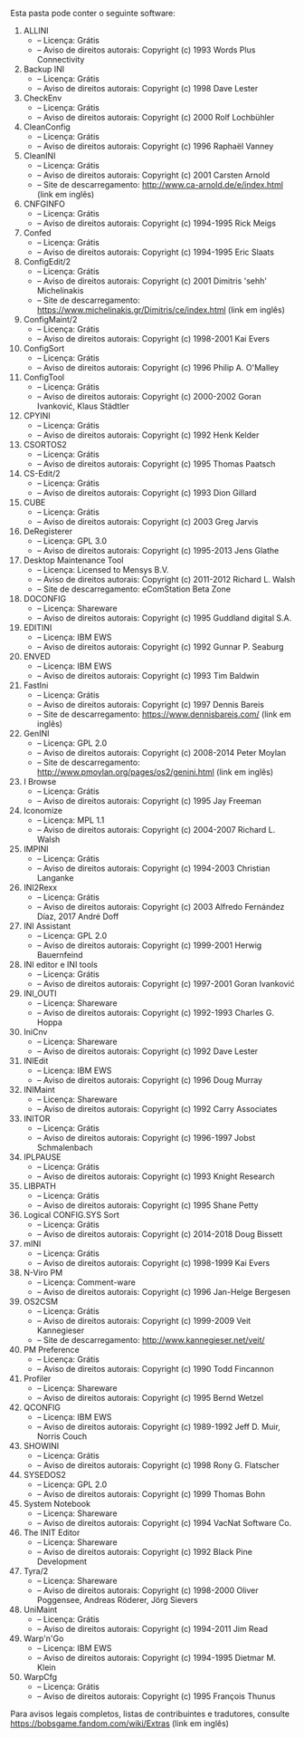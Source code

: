 ﻿Esta pasta pode conter o seguinte software:

1. ALLINI
   - – Licença: Grátis
   - – Aviso de direitos autorais: Copyright (c) 1993 Words Plus Connectivity
2. Backup INI
   - – Licença: Grátis
   - – Aviso de direitos autorais: Copyright (c) 1998 Dave Lester
3. CheckEnv
   - – Licença: Grátis
   - – Aviso de direitos autorais: Copyright (c) 2000 Rolf Lochbühler
4. CleanConfig
   - – Licença: Grátis
   - – Aviso de direitos autorais: Copyright (c) 1996 Raphaël Vanney
5. CleanINI
   - – Licença: Grátis
   - – Aviso de direitos autorais: Copyright (c) 2001 Carsten Arnold
   - – Site de descarregamento: http://www.ca-arnold.de/e/index.html (link em inglês)
6. CNFGINFO
   - – Licença: Grátis
   - – Aviso de direitos autorais: Copyright (c) 1994-1995 Rick Meigs
7. Confed
   - – Licença: Grátis
   - – Aviso de direitos autorais: Copyright (c) 1994-1995 Eric Slaats
8. ConfigEdit/2
   - – Licença: Grátis
   - – Aviso de direitos autorais: Copyright (c) 2001 Dimitris 'sehh' Michelinakis
   - – Site de descarregamento: https://www.michelinakis.gr/Dimitris/ce/index.html (link em inglês)
9. ConfigMaint/2
   - – Licença: Grátis
   - – Aviso de direitos autorais: Copyright (c) 1998-2001 Kai Evers
10. ConfigSort
    - – Licença: Grátis
    - – Aviso de direitos autorais: Copyright (c) 1996 Philip A. O'Malley
11. ConfigTool
    - – Licença: Grátis
    - – Aviso de direitos autorais: Copyright (c) 2000-2002 Goran Ivanković, Klaus Städtler
12. CPYINI
    - – Licença: Grátis
    - – Aviso de direitos autorais: Copyright (c) 1992 Henk Kelder
13. CSORTOS2
    - – Licença: Grátis
    - – Aviso de direitos autorais: Copyright (c) 1995 Thomas Paatsch
14. CS-Edit/2
    - – Licença: Grátis
    - – Aviso de direitos autorais: Copyright (c) 1993 Dion Gillard
15. CUBE
    - – Licença: Grátis
    - – Aviso de direitos autorais: Copyright (c) 2003 Greg Jarvis
16. DeRegisterer
    - – Licença: GPL 3.0
    - – Aviso de direitos autorais: Copyright (c) 1995-2013 Jens Glathe
16. Desktop Maintenance Tool
    - – Licença: Licensed to Mensys B.V.
    - – Aviso de direitos autorais: Copyright (c) 2011-2012 Richard L. Walsh
    - – Site de descarregamento: eComStation Beta Zone
17. DOCONFIG
    - – Licença: Shareware
    - – Aviso de direitos autorais: Copyright (c) 1995 Guddland digital S.A.
18. EDITINI
    - – Licença: IBM EWS
    - – Aviso de direitos autorais: Copyright (c) 1992 Gunnar P. Seaburg
19. ENVED
    - – Licença: IBM EWS
    - – Aviso de direitos autorais: Copyright (c) 1993 Tim Baldwin
20. FastIni
    - – Licença: Grátis
    - – Aviso de direitos autorais: Copyright (c) 1997 Dennis Bareis
    - – Site de descarregamento: https://www.dennisbareis.com/ (link em inglês)
21. GenINI
    - – Licença: GPL 2.0
    - – Aviso de direitos autorais: Copyright (c) 2008-2014 Peter Moylan
    - – Site de descarregamento: http://www.pmoylan.org/pages/os2/genini.html (link em inglês)
22. I Browse
    - – Licença: Grátis
    - – Aviso de direitos autorais: Copyright (c) 1995 Jay Freeman
23. Iconomize
    - – Licença: MPL 1.1
    - – Aviso de direitos autorais: Copyright (c) 2004-2007 Richard L. Walsh
24. IMPINI
    - – Licença: Grátis
    - – Aviso de direitos autorais: Copyright (c) 1994-2003 Christian Langanke
25. INI2Rexx
    - – Licença: Grátis
    - – Aviso de direitos autorais: Copyright (c) 2003 Alfredo Fernández Díaz, 2017 André Doff
26. INI Assistant
    - – Licença: GPL 2.0
    - – Aviso de direitos autorais: Copyright (c) 1999-2001 Herwig Bauernfeind
27. INI editor e INI tools
    - – Licença: Grátis
    - – Aviso de direitos autorais: Copyright (c) 1997-2001 Goran Ivanković
28. INI_OUTI
    - – Licença: Shareware
    - – Aviso de direitos autorais: Copyright (c) 1992-1993 Charles G. Hoppa
29. IniCnv
    - – Licença: Shareware
    - – Aviso de direitos autorais: Copyright (c) 1992 Dave Lester
30. INIEdit
    - – Licença: IBM EWS
    - – Aviso de direitos autorais: Copyright (c) 1996 Doug Murray
31. INIMaint
    - – Licença: Shareware
    - – Aviso de direitos autorais: Copyright (c) 1992 Carry Associates
32. INITOR
    - – Licença: Grátis
    - – Aviso de direitos autorais: Copyright (c) 1996-1997 Jobst Schmalenbach
33. IPLPAUSE
    - – Licença: Grátis
    - – Aviso de direitos autorais: Copyright (c) 1993 Knight Research
34. LIBPATH
    - – Licença: Grátis
    - – Aviso de direitos autorais: Copyright (c) 1995 Shane Petty
35. Logical CONFIG.SYS Sort
    - – Licença: Grátis
    - – Aviso de direitos autorais: Copyright (c) 2014-2018 Doug Bissett
36. mINI
    - – Licença: Grátis
    - – Aviso de direitos autorais: Copyright (c) 1998-1999 Kai Evers
37. N-Viro PM
    - – Licença: Comment-ware
    - – Aviso de direitos autorais: Copyright (c) 1996 Jan-Helge Bergesen
38. OS2CSM
    - – Licença: Grátis
    - – Aviso de direitos autorais: Copyright (c) 1999-2009 Veit Kannegieser
    - – Site de descarregamento: http://www.kannegieser.net/veit/
39. PM Preference
    - – Licença: Grátis
    - – Aviso de direitos autorais: Copyright (c) 1990 Todd Fincannon
40. Profiler
    - – Licença: Shareware
    - – Aviso de direitos autorais: Copyright (c) 1995 Bernd Wetzel
41. QCONFIG
    - – Licença: IBM EWS
    - – Aviso de direitos autorais: Copyright (c) 1989-1992 Jeff D. Muir, Norris Couch
42. SHOWINI
    - – Licença: Grátis
    - – Aviso de direitos autorais: Copyright (c) 1998 Rony G. Flatscher
43. SYSEDOS2
    - – Licença: GPL 2.0
    - – Aviso de direitos autorais: Copyright (c) 1999 Thomas Bohn
44. System Notebook
    - – Licença: Shareware
    - – Aviso de direitos autorais: Copyright (c) 1994 VacNat Software Co.
45. The INIT Editor
    - – Licença: Shareware
    - – Aviso de direitos autorais: Copyright (c) 1992 Black Pine Development
46. Tyra/2
    - – Licença: Shareware
    - – Aviso de direitos autorais: Copyright (c) 1998-2000 Oliver Poggensee, Andreas Röderer, Jörg Sievers
47. UniMaint
    - – Licença: Grátis
    - – Aviso de direitos autorais: Copyright (c) 1994-2011 Jim Read
48. Warp'n'Go
    - – Licença: IBM EWS
    - – Aviso de direitos autorais: Copyright (c) 1994-1995 Dietmar M. Klein
49. WarpCfg
    - – Licença: Grátis
    - – Aviso de direitos autorais: Copyright (c) 1995 François Thunus

Para avisos legais completos, listas de contribuintes e tradutores, consulte https://bobsgame.fandom.com/wiki/Extras (link em inglês)

